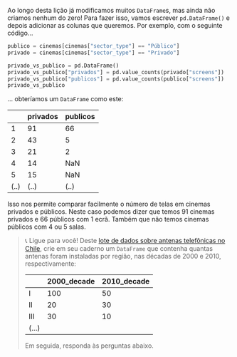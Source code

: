 Ao longo desta lição já modificamos muitos `DataFrame`s, mas ainda não criamos nenhum do zero! Para fazer isso, vamos escrever `pd.DataFrame()` e depois adicionar as colunas que queremos. Por exemplo, com o seguinte código...

```python
publico = cinemas[cinemas["sector_type"] == "Público"]
privado = cinemas[cinemas["sector_type"] == "Privado"]

privado_vs_publico = pd.DataFrame()
privado_vs_publico["privados"] = pd.value_counts(privado["screens"])
privado_vs_publico["publicos"] = pd.value_counts(publico["screens"])
privado_vs_publico
```

... obteríamos um `DataFrame` como este:

||privados|publicos|
---|---|---|
1|91|66|
2|43|5|
3|21|2|
4|14|NaN|
5|15|NaN|
(..)|(..)|(..)

Isso nos permite comparar facilmente o número de telas em cinemas privados e públicos. Neste caso podemos dizer que temos 91 cinemas privados e 66 públicos com 1 ecrã. Também que não temos cinemas públicos com 4 ou 5 salas.

 

> 📞 Ligue para você! Deste [lote de dados sobre antenas telefônicas no Chile](https://docs.google.com/spreadsheets/d/e/2PACX-1vRSa9oM9fC-QlT7VOeGhZQtrWnlNSTsk3U8DWGTOXUWtPH6u9o5O5eZ0kTg8mFTwAn9vMdGRK7o2SPB/pub?gid=1436832020&single=true&output=csv), crie em seu caderno um `DataFrame` que contenha quantas antenas foram instaladas por região, nas décadas de 2000 e 2010, respectivamente:
>
>
> ||2000_decade|2010_decade|
> |---|---|---|
> |I|100|50|
> |II|20|30|
> |III|30|10|
> |(...)|
>
> Em seguida, responda às perguntas abaixo.


<style>
#hint-section .table {
  width: fit-content; 
}
blockquote .table {
  background: white;
  border-radius: 5px;
  margin: 9px 0;
}

</style>